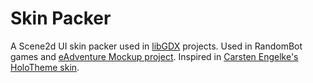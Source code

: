 Skin Packer
==========

A Scene2d UI skin packer used in [libGDX](https://github.com/libgdx/libgdx) projects.
Used in RandomBot games and [eAdventure Mockup project](https://github.com/e-ucm/ead).
Inspired in [Carsten Engelke's HoloTheme skin](https://github.com/carsten-engelke/HoloThemeLibgdx).
